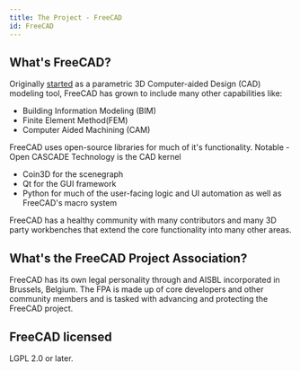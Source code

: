 ```yaml
---
title: The Project - FreeCAD
id: FreeCAD
---
```


## What's FreeCAD?
Originally [started](https://wiki.freecadweb.org/History) as a parametric 3D Computer-aided Design (CAD) modeling tool, FreeCAD has grown to include many other capabilities like:
- Building Information Modeling (BIM)
- Finite Element Method(FEM)
- Computer Aided Machining (CAM)

FreeCAD uses open-source libraries for much of it's functionality.  Notable
-Open CASCADE Technology is the CAD kernel
- Coin3D for the scenegraph
- Qt for the GUI framework
- Python for much of the user-facing logic and UI automation as well as FreeCAD's macro system

FreeCAD has a healthy community with many contributors and many 3D party workbenches that extend the core functionality into many other areas.

## What's the FreeCAD Project Association?

FreeCAD has its own legal personality through and AISBL incorporated in Brussels, Belgium.  The FPA is made up of core developers and other community members and is tasked with advancing and protecting the FreeCAD project.

## FreeCAD licensed

LGPL 2.0 or later.

